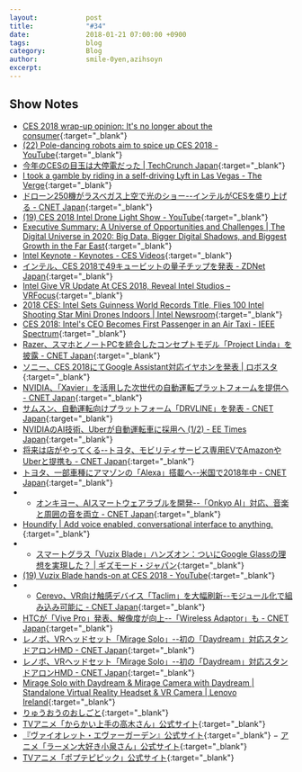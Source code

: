 ```yaml
---
layout:            post
title:             "#34"
date:              2018-01-21 07:00:00 +0900
tags:              blog
category:          Blog
author:            smile-0yen,azihsoyn
excerpt:           
---
```


## Show Notes
- [CES 2018 wrap\-up opinion: It's no longer about the consumer](https://www.cnbc.com/2018/01/12/ces-2018-wrap-up-opinion-its-no-longer-about-the-consumer.html){:target="_blank"}
- [\(22\) Pole\-dancing robots aim to spice up CES 2018 \- YouTube](https://www.youtube.com/watch?v=A8p0fpggUq4){:target="_blank"}
- [今年のCESの目玉は大停電だった \| TechCrunch Japan](http://jp.techcrunch.com/2018/01/11/2018-01-10-the-day-the-lights-went-out-at-ces/){:target="_blank"}
- [I took a gamble by riding in a self\-driving Lyft in Las Vegas \- The Verge](https://www.theverge.com/2018/1/8/16860590/self-driving-lyft-las-vegas-ces-2018){:target="_blank"} 
- [ドローン250機がラスベガス上空で光のショー\-\-インテルがCESを盛り上げる \- CNET Japan](https://japan.cnet.com/article/35113069/){:target="_blank"}
- [\(19\) CES 2018 Intel Drone Light Show \- YouTube](https://www.youtube.com/watch?v=zxymra0Dppk){:target="_blank"}
- [Executive Summary: A Universe of Opportunities and Challenges \| The Digital Universe in 2020: Big Data, Bigger Digital Shadows, and Biggest Growth in the Far East](https://www.emc.com/leadership/digital-universe/2012iview/executive-summary-a-universe-of.htm){:target="_blank"}
- [Intel Keynote \- Keynotes \- CES Videos](http://videos.ces.tech/detail/videos/keynotes/video/5707566251001/intel-keynote?autoStart=true){:target="_blank"}
- [インテル、CES 2018で49キュービットの量子チップを発表 \- ZDNet Japan](https://japan.zdnet.com/article/35112933/){:target="_blank"}
- [Intel Give VR Update At CES 2018, Reveal Intel Studios – VRFocus](https://www.vrfocus.com/2018/01/intel-give-vr-update-at-ces-2018-reveal-intel-studios/){:target="_blank"}
- [2018 CES: Intel Sets Guinness World Records Title, Flies 100 Intel Shooting Star Mini Drones Indoors \| Intel Newsroom](https://newsroom.intel.com/news/intel-sets-guinness-world-records-title-flies-100-intel-shooting-star-mini-drones-indoors/){:target="_blank"}
- [CES 2018: Intel's CEO Becomes First Passenger in an Air Taxi \- IEEE Spectrum](https://spectrum.ieee.org/cars-that-think/aerospace/aviation/volocopters-ceo-drinks-own-koolaid-by-riding-in-prototype-air-taxi){:target="_blank"}
- [Razer、スマホとノートPCを統合したコンセプトモデル「Project Linda」を披露 \- CNET Japan](https://japan.cnet.com/article/35112926/){:target="_blank"}
- [ソニー、CES 2018にてGoogle Assistant対応イヤホンを発表 \| ロボスタ](https://robotstart.info/2018/01/10/sony-headphones-google-assistant.html){:target="_blank"}
- [NVIDIA、「Xavier」を活用した次世代の自動運転プラットフォームを提供へ \- CNET Japan](https://japan.cnet.com/article/35112854/){:target="_blank"}
- [サムスン、自動運転向けプラットフォーム「DRVLINE」を発表 \- CNET Japan](https://japan.cnet.com/article/35113001/){:target="_blank"}
- [NVIDIAのAI技術、Uberが自動運転車に採用へ \(1/2\) \- EE Times Japan](http://eetimes.jp/ee/articles/1801/09/news067.html){:target="_blank"}
- [将来は店がやってくる\-\-トヨタ、モビリティサービス専用EVでAmazonやUberと提携も \- CNET Japan](https://japan.cnet.com/article/35112872/){:target="_blank"}
- [トヨタ、一部車種にアマゾンの「Alexa」搭載へ\-\-米国で2018年中 \- CNET Japan](https://japan.cnet.com/article/35112923/){:target="_blank"}
- - [オンキヨー、AIスマートウェアラブルを開発\-\-「Onkyo AI」対応、音楽と周囲の音を両立 \- CNET Japan](https://japan.cnet.com/article/35112897/){:target="_blank"}
- [Houndify \| Add voice enabled, conversational interface to anything\.](https://www.houndify.com/){:target="_blank"}
- - [スマートグラス「Vuzix Blade」ハンズオン：ついにGoogle Glassの理想を実現した？ \| ギズモード・ジャパン](https://www.gizmodo.jp/2018/01/smart-glass-vuzix-blade-handson.html){:target="_blank"}
- [\(19\) Vuzix Blade hands\-on at CES 2018 \- YouTube](https://www.youtube.com/watch?v=gs0Fwa4D654){:target="_blank"}
- - [Cerevo、VR向け触感デバイス「Taclim」を大幅刷新\-\-モジュール化で組み込み可能に \- CNET Japan](https://japan.cnet.com/article/35112881/){:target="_blank"}
- [HTCが「Vive Pro」発表、解像度が向上\-\-「Wireless Adaptor」も \- CNET Japan](https://japan.cnet.com/article/35112853/){:target="_blank"}
- [レノボ、VRヘッドセット「Mirage Solo」\-\-初の「Daydream」対応スタンドアロンHMD \- CNET Japan](https://japan.cnet.com/article/35112916/){:target="_blank"}
- [レノボ、VRヘッドセット「Mirage Solo」\-\-初の「Daydream」対応スタンドアロンHMD \- CNET Japan](https://japan.cnet.com/article/35112916/){:target="_blank"}
- [Mirage Solo with Daydream & Mirage Camera with Daydream \| Standalone Virtual Reality Headset & VR Camera \| Lenovo Ireland](https://www3.lenovo.com/ie/en/daydreamvr/){:target="_blank"}
- [りゅうおうのおしごと](http://www.ryuoh-anime.com/index.html){:target="_blank"}
- [TVアニメ「からかい上手の高木さん」公式サイト](http://takagi3.me/){:target="_blank"}
- [『ヴァイオレット・エヴァーガーデン』公式サイト](http://violet-evergarden.jp/){:target="_blank"}
− [アニメ「ラーメン大好き小泉さん」公式サイト](http://ramen-koizumi.com/){:target="_blank"}
- [TVアニメ「ポプテピピック」公式サイト](http://hoshiiro.jp/){:target="_blank"}
